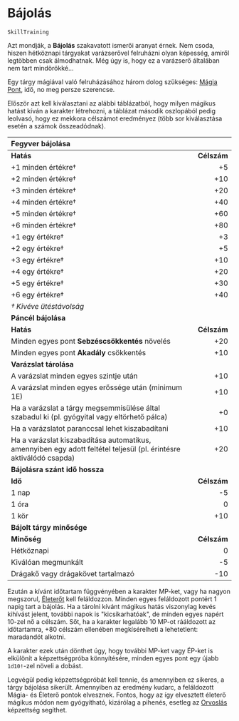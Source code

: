 # Bájolás

`SkillTraining`

Azt mondják, a **Bájolás** szakavatott ismerői aranyat érnek. Nem csoda, hiszen hétköznapi tárgyakat varázserővel felruházni olyan képesség, amiről legtöbben csak álmodhatnak. Még úgy is, hogy ez a varázserő általában nem tart mindörökké...

Egy tárgy mágiával való felruházásához három dolog szükséges: [Mágia Pont](character:mp), idő, no meg persze szerencse.

Először azt kell kiválasztani az alábbi táblázatból, hogy milyen mágikus hatást kíván a karakter létrehozni, a táblázat második oszlopából pedig leolvasó, hogy ez mekkora célszámot eredményez (több sor kiválasztása esetén a számok összeadódnak).

| Fegyver bájolása | |
| :------| ------: |
| **Hatás** | **Célszám** |
| +1 minden értékre† | +5 |
| +2 minden értékre† | +10 |
| +3 minden értékre† | +20 |
| +4 minden értékre† | +40 |
| +5 minden értékre† | +60 |
| +6 minden értékre† | +80 |
| +1 egy értékre† | +3 |
| +2 egy értékre† | +5 |
| +3 egy értékre† | +10 |
| +4 egy értékre† | +20 |
| +5 egy értékre† | +30 |
| +6 egy értékre† | +40 |
| *† Kivéve ütéstávolság* | |
| **Páncél bájolása** | |
| **Hatás** | **Célszám** |
| Minden egyes pont **Sebzéscsökkentés** növelés | +20 |
| Minden egyes pont **Akadály** csökkentés | +10 |
| **Varázslat tárolása** | |
| A varázslat minden egyes szintje után | +10 |
| A varázslat minden egyes erőssége után (minimum 1E) | +10 |
| Ha a varázslat a tárgy megsemmisülése által szabadul ki (pl. gyógyital vagy eltörhető pálca) | +0 |
| Ha a varázslatot paranccsal lehet kiszabadítani | +10 |
| Ha a varázslat kiszabadítása automatikus, amennyiben egy adott feltétel teljesül (pl. érintésre aktiválódó csapda) | +20 |
| **Bájolásra szánt idő hossza** |
| **Idő** | **Célszám** |
| 1 nap | -5 |
| 1 óra | 0 |
| 1 kör | +10 |
| **Bájolt tárgy minősége** | |
| **Minőség** | **Célszám** |
| Hétköznapi | 0 |
| Kiválóan megmunkált | -5 |
| Drágakő vagy drágakövet tartalmazó | -10 |

Ezután a kívánt időtartam függvényében a karakter MP-ket, vagy ha nagyon megszorul, [Életerőt](character:ep) kell feláldozzon. Minden egyes feláldozott pontért 1 napig tart a bájolás. Ha a tárolni kívánt mágikus hatás viszonylag kevés kihívást jelent, további napok is "kicsikarhatóak", de minden egyes napért 10-zel nő a célszám. Sőt, ha a karakter legalább 10 MP-ot rááldozott az időtartamra, +80 célszám ellenében megkísérelheti a lehetetlent: maradandót alkotni.

A karakter ezek után dönthet úgy, hogy további MP-ket vagy ÉP-ket is elkülönít a képzettségpróba könnyítésére, minden egyes pont egy újabb `1d10!`-zel növeli a dobást.

Legvégül pedig képzettségpróbát kell tennie, és amennyiben ez sikeres, a tárgy bájolása sikerült. Amennyiben az eredmény kudarc, a feláldozott Mágia- és Életerő pontok elvesznek. Fontos, hogy az így elvesztett életerő mágikus módon nem gyógyítható, kizárólag a pihenés, esetleg az [Orvoslás](skill:medicine) képzettség segíthet.

